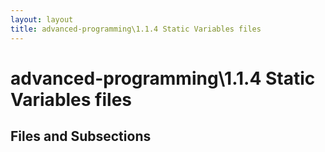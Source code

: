 ```yaml
---
layout: layout
title: advanced-programming\1.1.4 Static Variables files
---
```


# advanced-programming\1.1.4 Static Variables files

## Files and Subsections

